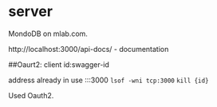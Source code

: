 # server 

MondoDB on mlab.com.

http://localhost:3000/api-docs/ - documentation

##Oaurt2: 
client id:swagger-id

address already in use :::3000
`lsof -wni tcp:3000`
`kill {id}`

Used Oauth2.
